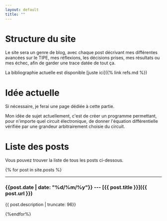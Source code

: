 ```yaml
---
layout: default
title: ""
---
```


# Structure du site

Le site sera un genre de blog, avec chaque post décrivant mes différentes
avancées sur le TIPE, mes réflexions, les décisions prises, mes résultats ou 
mes échec, afin de garder une trace datée de tout ça.

La bibliographie actuelle est disponible [juste ici]({% link refs.md %}) 

# Idée actuelle

Si nécessaire, je ferai une page dédiée à cette partie.

Mon idée de sujet actuellement, c'est de créer un programme permettant, pour
n'importe quel circuit électronique, de donner l'équation différentielle 
vérifiée par une grandeur arbitrairement choisie du circuit.


# Liste des posts

Vous pouvez trouver la liste de tous les posts ci-dessous.

{% for post in site.posts %}

* * *

### {{post.date | date: "%d/%m/%y"}} --- [{{ post.title }}]({{ post.url }})
{{ post.description | truncate: 96}}


{%endfor%}

